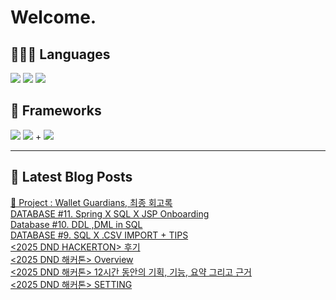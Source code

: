 # Welcome.

## 🧑🏻‍💻 Languages

<p>
    <img src="https://img.shields.io/badge/TypeScript-3178C6?style=flat-square&logo=TypeScript&logoColor=white"/> 
  <img src="https://img.shields.io/badge/JavaScript-F7DF1E?style=flat-square&logo=JavaScript&logoColor=white"/> 
  <img src="https://img.shields.io/badge/Java-5382A1?style=flat-square&logo=openjdk&logoColor=white"/>
</p>

## 📘 Frameworks 

<p>
  <img src="https://img.shields.io/badge/React-61DAFB?style=flat-square&logo=React&logoColor=black"/>
  <img src="https://img.shields.io/badge/Vue.js-4FC08D?style=flat-square&logo=Vue.js&logoColor=white"/>
+ <img src="https://img.shields.io/badge/Next.js-000000?style=flat-square&logo=Next.js&logoColor=white"/>
</p>




---


## 📕 Latest Blog Posts

<a href="https://wonbin109.tistory.com/111">📌 Project : Wallet Guardians, 최종 회고록</a></br><a href=https://wonbin109.tistory.com/177>DATABASE #11. Spring X SQL X JSP Onboarding</a></br><a href=https://wonbin109.tistory.com/176>Database #10. DDL ,DML in SQL</a></br><a href=https://wonbin109.tistory.com/174>DATABASE #9. SQL X .CSV IMPORT + TIPS</a></br><a href=https://wonbin109.tistory.com/173>&lt;2025 DND HACKERTON&gt; 후기</a></br><a href=https://wonbin109.tistory.com/172>&lt;2025 DND 해커톤&gt; Overview</a></br><a href=https://wonbin109.tistory.com/171>&lt;2025 DND 해커톤&gt; 12시간 동안의 기획, 기능, 요약 그리고 근거</a></br><a href=https://wonbin109.tistory.com/170>&lt;2025 DND 해커톤&gt; SETTING</a></br>